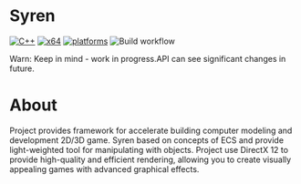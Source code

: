 # Syren
[![C++](https://img.shields.io/badge/language-C%2B%2B-%23f34b7d.svg?style=plastic)](https://en.wikipedia.org/wiki/C%2B%2B) 
[![x64](https://img.shields.io/badge/arch-x64-red.svg?style=plastic)](https://en.wikipedia.org/wiki/X64)
<a href="https://github.com/EldarMuradov/EraEngine"><img alt="platforms" src="https://img.shields.io/badge/platforms-Windows-blue?style=flat-square"/></a>
![Build workflow](https://github.com/EldarMuradov/EraEngine/actions/workflows/cmake-windows-platform.yml/badge.svg)

Warn: Keep in mind - work in progress.API can see significant changes in future.

# About

Project provides framework for accelerate building computer modeling and development 2D/3D game.
Syren based on concepts of ECS and provide light-weighted tool for manipulating with objects.
Project use DirectX 12 to provide high-quality and efficient rendering, allowing you to create visually appealing games with advanced graphical effects.

